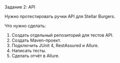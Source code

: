 Задание 2: API

Нужно протестировать ручки API для Stellar Burgers.

Что нужно сделать:
1. Создать отдельный репозиторий для тестов API.
2. Создать Maven-проект.
3. Подключить JUnit 4, RestAssured и Allure.
4. Написать тесты.
5. Сделать отчёт в Allure.
